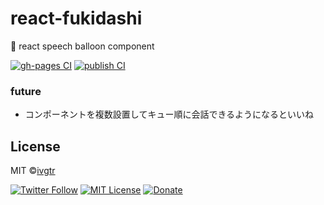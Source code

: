 # react-fukidashi

💭 react speech balloon component

[![gh-pages CI](https://github.com/ivgtr/react-fukidashi/actions/workflows/deploy.yml/badge.svg?branch=main)](https://github.com/ivgtr/react-fukidashi/actions/workflows/deploy.yml)
[![publish CI](https://github.com/ivgtr/react-fukidashi/actions/workflows/publish.yml/badge.svg?branch=main)](https://github.com/ivgtr/react-fukidashi/actions/workflows/publish.yml)

### future

- コンポーネントを複数設置してキュー順に会話できるようになるといいね



## License

MIT ©[ivgtr](https://github.com/ivgtr)

[![Twitter Follow](https://img.shields.io/twitter/follow/ivgtr?style=social)](https://twitter.com/ivgtr) [![MIT License](http://img.shields.io/badge/license-MIT-blue.svg?style=flat)](LICENSE) [![Donate](https://img.shields.io/badge/%EF%BC%84-support-green.svg?style=flat-square)](https://www.buymeacoffee.com/ivgtr)